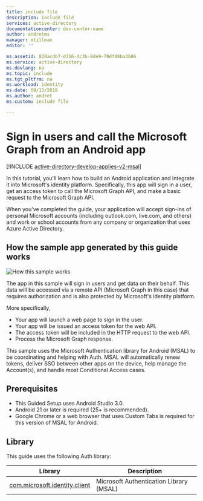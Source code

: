 ```yaml
---
title: include file
description: include file
services: active-directory
documentationcenter: dev-center-name
author: andretms
manager: mtillman
editor: ''

ms.assetid: 820acdb7-d316-4c3b-8de9-79df48ba3b06
ms.service: active-directory
ms.devlang: na
ms.topic: include
ms.tgt_pltfrm: na
ms.workload: identity
ms.date: 09/13/2018
ms.author: andret
ms.custom: include file 

---
```


# Sign in users and call the Microsoft Graph from an Android app

[!INCLUDE [active-directory-develop-applies-v2-msal](../../../includes/active-directory-develop-applies-v2-msal.md)]

In this tutorial, you'll learn how to build an Android application and integrate it into Microsoft's identity platform. Specifically, this app will sign in a user, get an access token to call the Microsoft Graph API, and make a basic request to the Microsoft Graph API.  

When you've completed the guide, your application will accept sign-ins of personal Microsoft accounts (including outlook.com, live.com, and others) and work or school accounts from any company or organization that uses Azure Active Directory. 

## How the sample app generated by this guide works
![How this sample works](media/active-directory-develop-guidedsetup-android-intro/android-intro.png)

The app in this sample will sign in users and get data on their behalf.  This data will be accessed via a remote API (Microsoft Graph in this case) that requires authorization and is also protected by Microsoft's identity platform. 

More specifically, 
* Your app will launch a web page to sign in the user.
* Your app will be issued an access token for the web API.
* The access token will be included in the HTTP request to the web API.
* Process the Microsoft Graph response. 

This sample uses the Microsoft Authentication library for Android (MSAL) to be coordinating and helping with Auth. MSAL will automatically renew tokens, deliver SSO between other apps on the device, help manage the Account(s), and handle most Conditional Access cases. 

## Prerequisites
* This Guided Setup uses Android Studio 3.0. 
* Android 21 or later is required (25+ is recommended).
* Google Chrome or a web browser that uses Custom Tabs is required for this version of MSAL for Android.

## Library

This guide uses the following Auth library:

|Library|Description|
|---|---|
|[com.microsoft.identity.client](http://javadoc.io/doc/com.microsoft.identity.client/msal)|Microsoft Authentication Library (MSAL)|
